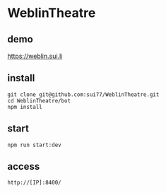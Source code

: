 # WeblinTheatre

## demo
https://weblin.sui.li

## install
    git clone git@github.com:sui77/WeblinTheatre.git
    cd WeblinTheatre/bot
    npm install

## start
    npm run start:dev

## access
    http://[IP]:8400/